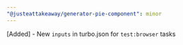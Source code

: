 ```yaml
---
"@justeattakeaway/generator-pie-component": minor
---
```


[Added] - New `inputs` in turbo.json for `test:browser` tasks
